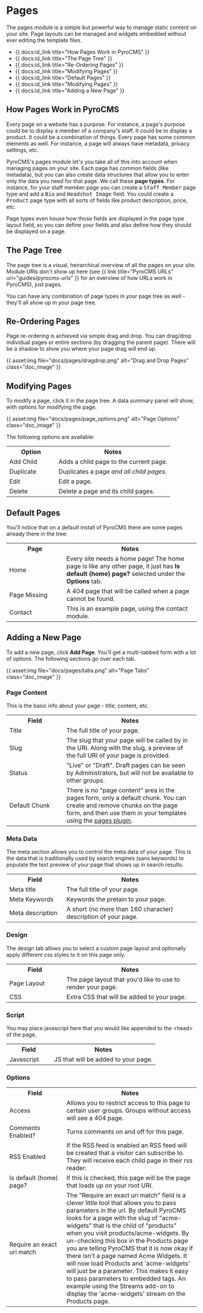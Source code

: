 # Pages

The pages module is a simple but powerful way to manage static content on your site. Page layouts can be managed and widgets embedded without ever editing the template files.

* {{ docs:id_link title="How Pages Work in PyroCMS" }}
* {{ docs:id_link title="The Page Tree" }}
* {{ docs:id_link title="Re-Ordering Pages" }}
* {{ docs:id_link title="Modifying Pages" }}
* {{ docs:id_link title="Default Pages" }}
* {{ docs:id_link title="Modifying Pages" }}
* {{ docs:id_link title="Adding a New Page" }}

</div>
<div class="doc_content">

## How Pages Work in PyroCMS

Every page on a website has a purpose. For instance, a page's purpose could be to display a member of a company's staff. It could be to display a product. It could be a combination of things. Every page has some common elements as well. For instance, a page will always have metadata, privacy settings, etc.

PyroCMS's pages module let's you take all of this into account when managing pages on your site. Each page has common fields (like metadata), but you can also create data structures that allow you to enter only the data you need for that page. We call these **page types**. For instance, for your staff member page you can create a <samp>Staff Member</samp> page type and add a <samp>Bio</samp> and <samp>Headshot Image</samp> field. You could create a <samp>Product</samp> page type with all sorts of fields like product description, price, etc.

Page types even house how those fields are displayed in the page type layout field, so you can define your fields and also define how they should be displayed on a page.

## The Page Tree

The page tree is a visual, heirarchical overview of all the pages on your site. Module URIs don't show up here (see {{ link title="PyroCMS URLs" uri="guides/pyrocms-urls" }} for an overview of how URLs work in PyroCMS), just pages.

You can have any combination of page types in your page tree as well - they'll all show up in your page tree.

## Re-Ordering Pages

Page re-ordering is achieved via simple drag and drop. You can drag/drop individual pages or entire sections (by dragging the parent page). There will be a shadow to show you where your page drag will end up.

{{ asset:img file="docs/pages/dragdrop.png" alt="Drag and Drop Pages" class="doc_image" }}

## Modifying Pages

To modify a page, click it in the page tree. A data summary panel will show, with options for modifying the page.

{{ asset:img file="docs/pages/page\_options.png" alt="Page Options" class="doc_image" }}

The following options are available:

<table>
	<tr>
		<th width="30%">Option</th>
		<th>Notes</th>
	</tr>
	<tr>
		<td>Add Child</td>
		<td>Adds a child page to the current page.</td>
	</tr>
	<tr>
		<td>Duplicate</td>
		<td>Duplicates a page <em>and all child pages</em>.</td>
	</tr>
	<tr>
		<td>Edit</td>
		<td>Edit a page.</td>
	</tr>
	<tr>
		<td>Delete</td>
		<td>Delete a page and its child pages.</td>
	</tr>
</table>

## Default Pages

You'll notice that on a default install of PyroCMS there are some pages already there in the tree:

<table>
	<tr>
		<th width="30%">Page</th>
		<th>Notes</th>
	</tr>
	<tr>
		<td>Home</td>
		<td>Every site needs a home page! The home page is like any other page, it just has <strong>Is default (home) page?</strong> selected under the <strong>Options</strong> tab.</td>
	</tr>
	<tr>
		<td>Page Missing</td>
		<td>A 404 page that will be called when a page cannot be found.</td>
	</tr>
	<tr>
		<td>Contact</td>
		<td>This is an example page, using the contact module.</td>
	</tr>
</table>

## Adding a New Page

To add a new page, click **Add Page**. You'll get a multi-tabbed form with a lot of options. The following sections go over each tab.

{{ asset:img file="docs/pages/tabs.png" alt="Page Tabs" class="doc_image" }}

### Page Content

This is the basic info about your page - title, content, etc.

<table>
	<tr>
		<th width="30%">Field</th>
		<th>Notes</th>
	</tr>
	<tr>
		<td>Title</td>
		<td>The full title of your page.</td>
	</tr>
	<tr>
		<td>Slug</td>
		<td>The slug that your page will be called by in the URI. Along with the slug, a preview of the full URI of your page is provided.</td>
	</tr>
	<tr>
		<td>Status</td>
		<td>"Live" or "Draft". Draft pages can be seen by Administrators, but will not be available to other groups.</td>
	</tr>
	<tr>
		<td>Default Chunk</td>
		<td>There is no "page content" area in the pages form, only a default chunk. You can create and remove chunks on the page form, and then use them in your templates using the <a href="plugins/pages">pages plugin</a>.</td>
	</tr>
</table>

### Meta Data

The meta section allows you to control the meta data of your page. This is the data that is traditionally used by search engines (sans keywords) to populate the text preview of your page that shows up in search results.

<table>
	<tr>
		<th width="30%">Field</th>
		<th>Notes</th>
	</tr>
	<tr>
		<td>Meta title</td>
		<td>The full title of your page.</td>
	</tr>
	<tr>
		<td>Meta Keywords</td>
		<td>Keywords the pretain to your page.</td>
	</tr>
	<tr>
		<td>Meta description</td>
		<td>A short (no more than 160 character) description of your page.</td>
	</tr>
</table>

### Design

The design tab allows you to select a custom page layout and optionally apply different css styles to it on this page only.

<table>
	<tr>
		<th width="30%">Field</th>
		<th>Notes</th>
	</tr>
	<tr>
		<td>Page Layout</td>
		<td>The page layout that you'd like to use to render your page.</td>
	</tr>
	<tr>
		<td>CSS</td>
		<td>Extra CSS that will be added to your page.</td>
	</tr>
</table>

### Script

You may place javascript here that you would like appended to the &lt;head&gt; of the page.

<table>
	<tr>
		<th width="30%">Field</th>
		<th>Notes</th>
	</tr>
	<tr>
		<td>Javascript</td>
		<td>JS that will be added to your page.</td>
	</tr>

</table>

### Options

<table>
	<tr>
		<th width="30%">Field</th>
		<th>Notes</th>
	</tr>
	<tr>
		<td>Access</td>
		<td>Allows you to restrict access to this page to certain user groups. Groups without access will see a 404 page.</td>
	</tr>
	<tr>
		<td>Comments Enabled?</td>
		<td>Turns comments on and off for this page.</td>
	</tr>
	<tr>
		<td>RSS Enabled</td>
		<td>If the RSS feed is enabled an RSS feed will be created that a visitor can subscribe to. They will receive each child page in their rss reader.</td>
	</tr>
	<tr>
		<td>Is default (home) page?</td>
		<td>If this is checked, this page will be the page that loads up on your root URI.</td>
	</tr>
	<tr>
		<td>Require an exact uri match</td>
		<td>The "Require an exact uri match" field is a clever little tool that allows you to pass parameters in the url. By default PyroCMS looks for a page with the slug of "acme-widgets" that is the child of "products" when you visit products/acme-widgets. By un-checking this box in the Products page you are telling PyroCMS that it is now okay if there isn't a page named Acme Widgets. It will now load Products and 'acme-widgets' will just be a parameter. This makes it easy to pass parameters to embedded tags. An example using the Streams add-on to display the 'acme-widgets' stream on the Products page.</td>
	</tr>
</table>